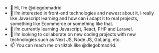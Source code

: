 - 👋 Hi, I’m @diegobmadrid
- 👀 I’m interested in front-end technologies and newest about it, i really like Javascript learning and how can i adapt it to real projects, something like Ecommerce or something like that.
- 🌱 I’m currently learning Javascript, React, PHP and Laravel.
- 💞️ I’m looking to collaborate on new coding projects with new technologies such as Next JS, Node JS, GoLang, etc.
- 📫 You can reach me on tiktok like @diegobmadrid.

<!---
diegobmadrid/diegobmadrid is a ✨ special ✨ repository because its `README.md` (this file) appears on your GitHub profile.
You can click the Preview link to take a look at your changes.
--->
